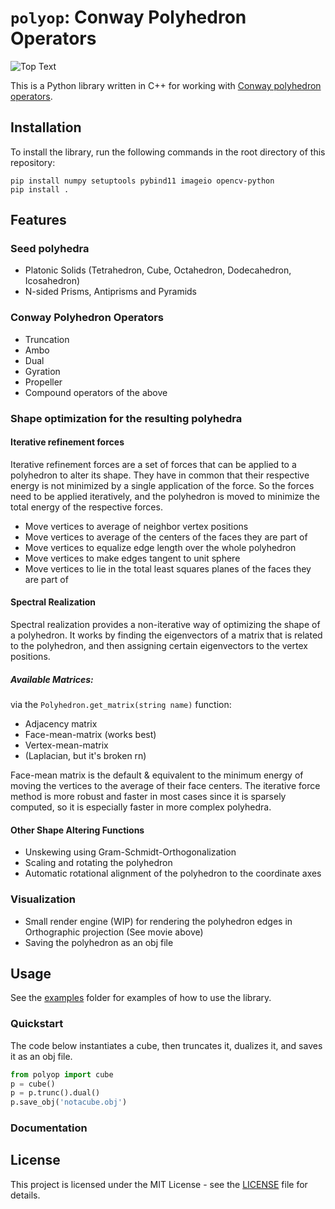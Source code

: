 # `polyop`: Conway Polyhedron Operators

![Top Text](https://github.com/ASFaust/PolyOp/blob/main/start.gif)

This is a Python library written in C++ for working with [Conway polyhedron operators](https://en.wikipedia.org/wiki/Conway_polyhedron_notation).

## Installation
To install the library, run the following commands in the root directory of this repository:
```
pip install numpy setuptools pybind11 imageio opencv-python
pip install .
```
## Features 

### Seed polyhedra
 * Platonic Solids (Tetrahedron, Cube, Octahedron, Dodecahedron, Icosahedron)
 * N-sided Prisms, Antiprisms and Pyramids

### Conway Polyhedron Operators
* Truncation
* Ambo
* Dual
* Gyration
* Propeller
* Compound operators of the above

### Shape optimization for the resulting polyhedra
#### Iterative refinement forces
Iterative refinement forces are a set of forces that can be applied to a polyhedron to alter its shape.
They have in common that their respective energy is not minimized by a single application of the force.
So the forces need to be applied iteratively, and the polyhedron is moved to minimize the total energy of the respective forces.
  * Move vertices to average of neighbor vertex positions
  * Move vertices to average of the centers of the faces they are part of
  * Move vertices to equalize edge length over the whole polyhedron
  * Move vertices to make edges tangent to unit sphere
  * Move vertices to lie in the total least squares planes of the faces they are part of

#### Spectral Realization

Spectral realization provides a non-iterative way of optimizing the shape of a polyhedron. 
It works by finding the eigenvectors of a matrix that is related to the polyhedron, and then assigning certain eigenvectors to the vertex positions.

##### Available Matrices:
via the `Polyhedron.get_matrix(string name)` function:
* Adjacency matrix
* Face-mean-matrix (works best)
* Vertex-mean-matrix
* (Laplacian, but it's broken rn)

Face-mean matrix is the default & equivalent to the minimum energy of moving the vertices to the average of their face centers.
The iterative force method is more robust and faster in most cases since it is sparsely computed, so it is especially faster in more complex polyhedra.

#### Other Shape Altering Functions
* Unskewing using Gram-Schmidt-Orthogonalization
* Scaling and rotating the polyhedron
* Automatic rotational alignment of the polyhedron to the coordinate axes

### Visualization
  * Small render engine (WIP) for rendering the polyhedron edges in Orthographic projection (See movie above)
  * Saving the polyhedron as an obj file


## Usage
See the [examples](/examples/) folder for examples of how to use the library. 

### Quickstart
The code below instantiates a cube, then truncates it, dualizes it,
and saves it as an obj file.
```python
from polyop import cube
p = cube()
p = p.trunc().dual()
p.save_obj('notacube.obj')
```

### Documentation


## License
This project is licensed under the MIT License - see the [LICENSE](LICENSE) file for details.
